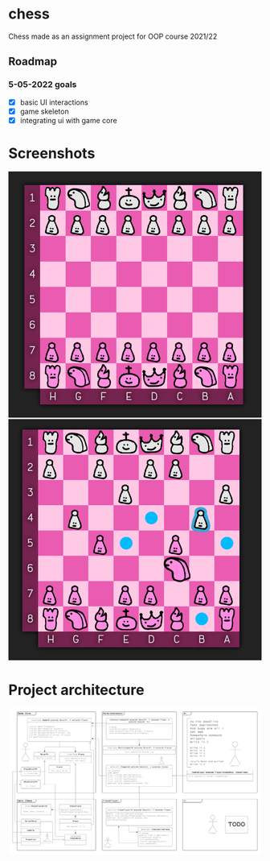 # chess

Chess made as an assignment project for OOP course 2021/22

## Roadmap

### 5-05-2022 goals

- [x] basic UI interactions
- [x] game skeleton
- [x] integrating ui with game core

# Screenshots

![s1](s2.png)
![s2](s1.png)

# Project architecture

![uml](uml.png)
